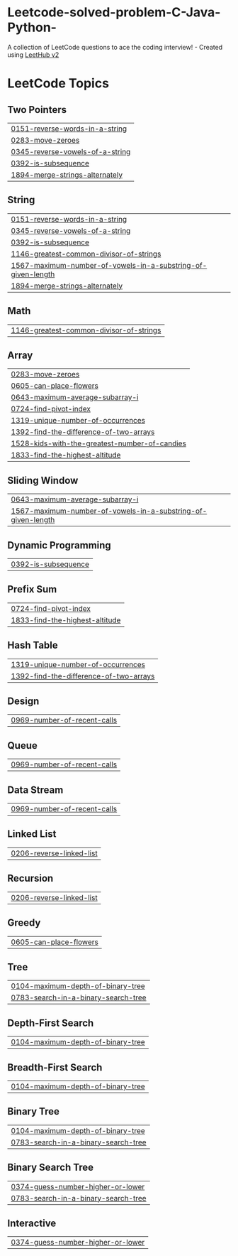 # Leetcode-solved-problem-C-Java-Python-
A collection of LeetCode questions to ace the coding interview! - Created using [LeetHub v2](https://github.com/arunbhardwaj/LeetHub-2.0)

<!---LeetCode Topics Start-->
# LeetCode Topics
## Two Pointers
|  |
| ------- |
| [0151-reverse-words-in-a-string](https://github.com/swarnendu11/Leetcode-solved-problem-C-Java-Python-/tree/master/0151-reverse-words-in-a-string) |
| [0283-move-zeroes](https://github.com/swarnendu11/Leetcode-solved-problem-C-Java-Python-/tree/master/0283-move-zeroes) |
| [0345-reverse-vowels-of-a-string](https://github.com/swarnendu11/Leetcode-solved-problem-C-Java-Python-/tree/master/0345-reverse-vowels-of-a-string) |
| [0392-is-subsequence](https://github.com/swarnendu11/Leetcode-solved-problem-C-Java-Python-/tree/master/0392-is-subsequence) |
| [1894-merge-strings-alternately](https://github.com/swarnendu11/Leetcode-solved-problem-C-Java-Python-/tree/master/1894-merge-strings-alternately) |
## String
|  |
| ------- |
| [0151-reverse-words-in-a-string](https://github.com/swarnendu11/Leetcode-solved-problem-C-Java-Python-/tree/master/0151-reverse-words-in-a-string) |
| [0345-reverse-vowels-of-a-string](https://github.com/swarnendu11/Leetcode-solved-problem-C-Java-Python-/tree/master/0345-reverse-vowels-of-a-string) |
| [0392-is-subsequence](https://github.com/swarnendu11/Leetcode-solved-problem-C-Java-Python-/tree/master/0392-is-subsequence) |
| [1146-greatest-common-divisor-of-strings](https://github.com/swarnendu11/Leetcode-solved-problem-C-Java-Python-/tree/master/1146-greatest-common-divisor-of-strings) |
| [1567-maximum-number-of-vowels-in-a-substring-of-given-length](https://github.com/swarnendu11/Leetcode-solved-problem-C-Java-Python-/tree/master/1567-maximum-number-of-vowels-in-a-substring-of-given-length) |
| [1894-merge-strings-alternately](https://github.com/swarnendu11/Leetcode-solved-problem-C-Java-Python-/tree/master/1894-merge-strings-alternately) |
## Math
|  |
| ------- |
| [1146-greatest-common-divisor-of-strings](https://github.com/swarnendu11/Leetcode-solved-problem-C-Java-Python-/tree/master/1146-greatest-common-divisor-of-strings) |
## Array
|  |
| ------- |
| [0283-move-zeroes](https://github.com/swarnendu11/Leetcode-solved-problem-C-Java-Python-/tree/master/0283-move-zeroes) |
| [0605-can-place-flowers](https://github.com/swarnendu11/Leetcode-solved-problem-C-Java-Python-/tree/master/0605-can-place-flowers) |
| [0643-maximum-average-subarray-i](https://github.com/swarnendu11/Leetcode-solved-problem-C-Java-Python-/tree/master/0643-maximum-average-subarray-i) |
| [0724-find-pivot-index](https://github.com/swarnendu11/Leetcode-solved-problem-C-Java-Python-/tree/master/0724-find-pivot-index) |
| [1319-unique-number-of-occurrences](https://github.com/swarnendu11/Leetcode-solved-problem-C-Java-Python-/tree/master/1319-unique-number-of-occurrences) |
| [1392-find-the-difference-of-two-arrays](https://github.com/swarnendu11/Leetcode-solved-problem-C-Java-Python-/tree/master/1392-find-the-difference-of-two-arrays) |
| [1528-kids-with-the-greatest-number-of-candies](https://github.com/swarnendu11/Leetcode-solved-problem-C-Java-Python-/tree/master/1528-kids-with-the-greatest-number-of-candies) |
| [1833-find-the-highest-altitude](https://github.com/swarnendu11/Leetcode-solved-problem-C-Java-Python-/tree/master/1833-find-the-highest-altitude) |
## Sliding Window
|  |
| ------- |
| [0643-maximum-average-subarray-i](https://github.com/swarnendu11/Leetcode-solved-problem-C-Java-Python-/tree/master/0643-maximum-average-subarray-i) |
| [1567-maximum-number-of-vowels-in-a-substring-of-given-length](https://github.com/swarnendu11/Leetcode-solved-problem-C-Java-Python-/tree/master/1567-maximum-number-of-vowels-in-a-substring-of-given-length) |
## Dynamic Programming
|  |
| ------- |
| [0392-is-subsequence](https://github.com/swarnendu11/Leetcode-solved-problem-C-Java-Python-/tree/master/0392-is-subsequence) |
## Prefix Sum
|  |
| ------- |
| [0724-find-pivot-index](https://github.com/swarnendu11/Leetcode-solved-problem-C-Java-Python-/tree/master/0724-find-pivot-index) |
| [1833-find-the-highest-altitude](https://github.com/swarnendu11/Leetcode-solved-problem-C-Java-Python-/tree/master/1833-find-the-highest-altitude) |
## Hash Table
|  |
| ------- |
| [1319-unique-number-of-occurrences](https://github.com/swarnendu11/Leetcode-solved-problem-C-Java-Python-/tree/master/1319-unique-number-of-occurrences) |
| [1392-find-the-difference-of-two-arrays](https://github.com/swarnendu11/Leetcode-solved-problem-C-Java-Python-/tree/master/1392-find-the-difference-of-two-arrays) |
## Design
|  |
| ------- |
| [0969-number-of-recent-calls](https://github.com/swarnendu11/Leetcode-solved-problem-C-Java-Python-/tree/master/0969-number-of-recent-calls) |
## Queue
|  |
| ------- |
| [0969-number-of-recent-calls](https://github.com/swarnendu11/Leetcode-solved-problem-C-Java-Python-/tree/master/0969-number-of-recent-calls) |
## Data Stream
|  |
| ------- |
| [0969-number-of-recent-calls](https://github.com/swarnendu11/Leetcode-solved-problem-C-Java-Python-/tree/master/0969-number-of-recent-calls) |
## Linked List
|  |
| ------- |
| [0206-reverse-linked-list](https://github.com/swarnendu11/Leetcode-solved-problem-C-Java-Python-/tree/master/0206-reverse-linked-list) |
## Recursion
|  |
| ------- |
| [0206-reverse-linked-list](https://github.com/swarnendu11/Leetcode-solved-problem-C-Java-Python-/tree/master/0206-reverse-linked-list) |
## Greedy
|  |
| ------- |
| [0605-can-place-flowers](https://github.com/swarnendu11/Leetcode-solved-problem-C-Java-Python-/tree/master/0605-can-place-flowers) |
## Tree
|  |
| ------- |
| [0104-maximum-depth-of-binary-tree](https://github.com/swarnendu11/Leetcode-solved-problem-C-Java-Python-/tree/master/0104-maximum-depth-of-binary-tree) |
| [0783-search-in-a-binary-search-tree](https://github.com/swarnendu11/Leetcode-solved-problem-C-Java-Python-/tree/master/0783-search-in-a-binary-search-tree) |
## Depth-First Search
|  |
| ------- |
| [0104-maximum-depth-of-binary-tree](https://github.com/swarnendu11/Leetcode-solved-problem-C-Java-Python-/tree/master/0104-maximum-depth-of-binary-tree) |
## Breadth-First Search
|  |
| ------- |
| [0104-maximum-depth-of-binary-tree](https://github.com/swarnendu11/Leetcode-solved-problem-C-Java-Python-/tree/master/0104-maximum-depth-of-binary-tree) |
## Binary Tree
|  |
| ------- |
| [0104-maximum-depth-of-binary-tree](https://github.com/swarnendu11/Leetcode-solved-problem-C-Java-Python-/tree/master/0104-maximum-depth-of-binary-tree) |
| [0783-search-in-a-binary-search-tree](https://github.com/swarnendu11/Leetcode-solved-problem-C-Java-Python-/tree/master/0783-search-in-a-binary-search-tree) |
## Binary Search Tree
|  |
| ------- |
| [0374-guess-number-higher-or-lower](https://github.com/swarnendu11/Leetcode-solved-problem-C-Java-Python-/tree/master/0374-guess-number-higher-or-lower) |
| [0783-search-in-a-binary-search-tree](https://github.com/swarnendu11/Leetcode-solved-problem-C-Java-Python-/tree/master/0783-search-in-a-binary-search-tree) |
## Interactive
|  |
| ------- |
| [0374-guess-number-higher-or-lower](https://github.com/swarnendu11/Leetcode-solved-problem-C-Java-Python-/tree/master/0374-guess-number-higher-or-lower) |
<!---LeetCode Topics End-->